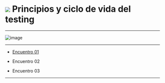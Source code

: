 # <img src="https://img.icons8.com/external-flaticons-flat-flat-icons/30/null/external-qa-agile-flaticons-flat-flat-icons.png"/> Principios y ciclo de vida del testing

---

![image](https://user-images.githubusercontent.com/72580574/228070155-8a45d99c-b43d-465b-84ee-0593cafbed92.png)


---

- [Encuentro 01](https://github.com/eugenia1984/QA/blob/main/EGG/04_principios_y_ciclos/encuentro01.md)

- Encuentro 02

- Encuentro 03

---
